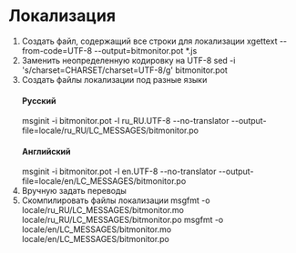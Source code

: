 # Локализация
1) Создать файл, содержащий все строки для локализации
    xgettext --from-code=UTF-8 --output=bitmonitor.pot *.js
2) Заменить неопределенную кодировку на UTF-8
    sed -i 's/charset=CHARSET/charset=UTF-8/g' bitmonitor.pot
3) Создать файлы локализации под разные языки
    #### Русский
    msginit -i bitmonitor.pot -l ru_RU.UTF-8 --no-translator --output-file=locale/ru_RU/LC_MESSAGES/bitmonitor.po
    #### Английский
    msginit -i bitmonitor.pot -l en.UTF-8 --no-translator --output-file=locale/en/LC_MESSAGES/bitmonitor.po
4) Вручную задать переводы
5) Скомпилировать файлы локализации
    msgfmt -o locale/ru_RU/LC_MESSAGES/bitmonitor.mo locale/ru_RU/LC_MESSAGES/bitmonitor.po
    msgfmt -o locale/en/LC_MESSAGES/bitmonitor.mo locale/en/LC_MESSAGES/bitmonitor.po
